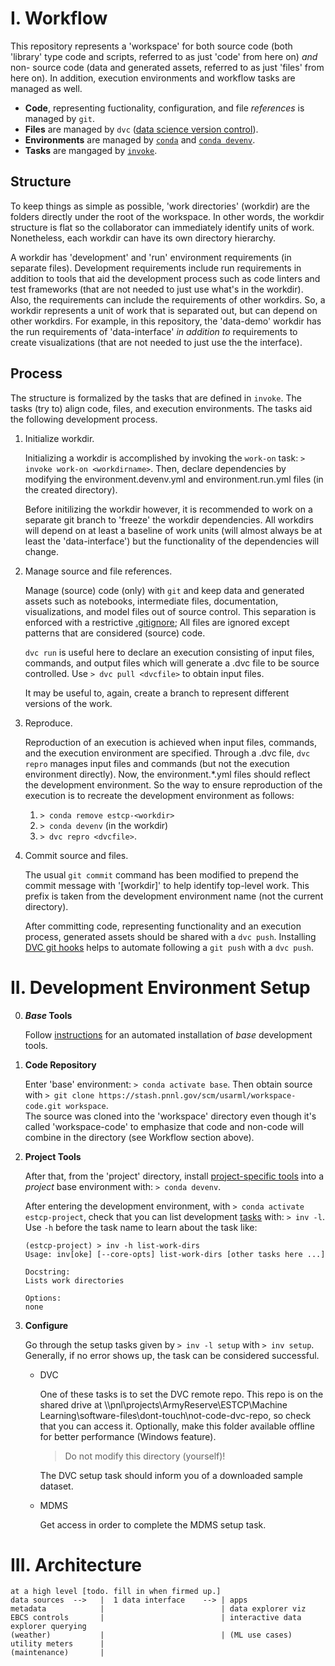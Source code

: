 # I. Workflow

This repository represents a 'workspace' for both source code (both 'library' type code and scripts, referred to as just 'code' from here on) _and_ non- source code (data and generated assets, referred to as just 'files' from here on).
In addition, execution environments and workflow tasks are managed as well.

* **Code**, representing fuctionality, configuration, and file _references_ is managed by `git`.
* **Files** are managed by `dvc` ([data science version control](http://dvc.org)).
* **Environments** are managed by [`conda`](https://docs.conda.io) and [`conda devenv`](https://conda-devenv.readthedocs.io).
* **Tasks** are mangaged by [`invoke`](http://docs.pyinvoke.org).

## Structure

To keep things as simple as possible, 'work directories' (workdir) are the folders directly under the root of the workspace.
In other words, the workdir structure is flat so the collaborator can immediately identify units of work.
Nonetheless, each workdir can have its own directory hierarchy.

A workdir has 'development' and 'run' environment requirements (in separate files).
Development requirements include run requirements in addition to tools that aid the development process such as code linters and test frameworks (that are not needed to just use what's in the workdir).
Also, the requirements can include the requirements of other workdirs.
So, a workdir represents a unit of work that is separated out, but can depend on other workdirs.
For example, in this repository, the 'data-demo' workdir has the run requirements of 'data-interface' _in addition to_ requirements to create visualizations (that are not needed to just use the the interface).

## Process

The structure is formalized by the tasks that are defined in `invoke`.
The tasks (try to) align code, files, and execution environments.
The tasks aid the following development process.

1. Initialize workdir.

    Initializing a workdir is accomplished by invoking the `work-on` task: `> invoke work-on <workdirname>`.
    Then, declare dependencies by modifying the environment.devenv.yml and environment.run.yml files (in the created directory).

    Before initilizing the workdir however, it is recommended to work on a separate git branch to 'freeze' the workdir dependencies.
    All workdirs will depend on at least a baseline of work units (will almost always be at least the 'data-interface')
    but the functionality of the dependencies will change.

2. Manage source and file references.

    Manage (source) code (only) with `git` and keep data and generated assets such as notebooks, intermediate files, documentation, visualizations, and model files out of source control.
    This separation is enforced with a restrictive [.gitignore](.gitignore);
    All files are ignored except patterns that are considered (source) code.

    `dvc run` is useful here to declare an execution consisting of input files, commands, and output files which will generate a .dvc file to be source controlled.
    Use `> dvc pull <dvcfile>` to obtain input files.

    It may be useful to, again, create a branch to represent different versions of the work.

3. Reproduce.

    Reproduction of an execution is achieved when input files, commands, and the execution environment are specified.
    Through a .dvc file, `dvc repro` manages input files and commands (but not the execution environment directly).
    Now, the environment.*.yml files should reflect the development environment.
    So the way to ensure reproduction of the execution is to recreate the development environment as follows:
    1. `> conda remove estcp-<workdir>`
    2. `> conda devenv` (in the workdir)
    3. `> dvc repro <dvcfile>`.

4. Commit source and files.

    The usual `git commit` command has been modified to prepend the commit message with '[workdir]' to help identify top-level work.
    This prefix is taken from the development environment name (not the current directory).

    After committing code, representing functionality and an execution process, generated assets should be shared with a `dvc push`.
    Installing [DVC git hooks](https://dvc.org/doc/commands-reference/install) helps to automate following a `git push` with a `dvc push`.



# II. Development Environment Setup


0. **_Base_ Tools** 

    Follow [instructions](dev-bootstrap/readme.md) for an automated installation of _base_ development tools.

1. **Code Repository**

    Enter 'base' environment: `> conda activate base`.
    Then obtain source with
    `> git clone https://stash.pnnl.gov/scm/usarml/workspace-code.git workspace`.
    <br>
    The source was cloned into the 'workspace' directory even though it's called 'workspace-code' to emphasize that code and non-code will combine in the directory (see Workflow section above).

2. **Project Tools**

    After that, from the 'project' directory, install [project-specific tools](project/environment.run.yml) into a _project_ base environment with:
    `> conda devenv`.

    After entering the development environment, with `> conda activate estcp-project`, check that you can list development [tasks](project/estcp_project/tasks/tasks.py) with: `> inv -l`. 
    <br>
    Use `-h` before the task name to learn about the task like:
    ```
    (estcp-project) > inv -h list-work-dirs
    Usage: inv[oke] [--core-opts] list-work-dirs [other tasks here ...]

    Docstring:
    Lists work directories

    Options:
    none
    ```

3. **Configure**

    Go through the setup tasks given by `> inv -l setup` with `> inv setup`.
    Generally, if no error shows up, the task can be considered successful.

    * DVC

        One of these tasks is to set the DVC remote repo.
        This repo is on the shared drive at \\\pnl\projects\ArmyReserve\ESTCP\Machine Learning\software-files\dont-touch\not-code-dvc-repo, so check that you can access it.
        Optionally, make this folder available offline for better performance (Windows feature). <br>
        > Do not modify this directory (yourself)!

        The DVC setup task should inform you of a downloaded sample dataset.

    * MDMS

        Get access in order to complete the MDMS setup task.


# III. Architecture

    at a high level [todo. fill in when firmed up.]
    data sources  -->   |  1 data interface    --> | apps
    metadata            |                          | data explorer viz
    EBCS controls       |                          | interactive data explorer querying
    (weather)           |                          | (ML use cases)
    utility meters      |
    (maintenance)       |




<!--
use isse tracker on bitbucket?
-->
